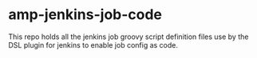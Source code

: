 # amp-jenkins-job-code

This repo holds all the jenkins job groovy script definition files use by the DSL plugin for jenkins to enable job config as code.
